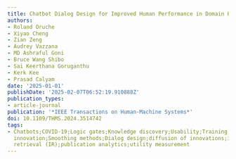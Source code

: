 ```yaml
---
title: Chatbot Dialog Design for Improved Human Performance in Domain Knowledge Discovery
authors:
- Roland Oruche
- Xiyao Cheng
- Zian Zeng
- Audrey Vazzana
- MD Ashraful Goni
- Bruce Wang Shibo
- Sai Keerthana Goruganthu
- Kerk Kee
- Prasad Calyam
date: '2025-01-01'
publishDate: '2025-02-07T06:52:19.910888Z'
publication_types:
- article-journal
publication: '*IEEE Transactions on Human-Machine Systems*'
doi: 10.1109/THMS.2024.3514742
tags:
- Chatbots;COVID-19;Logic gates;Knowledge discovery;Usability;Training;Pipelines;Measurement;Technological
  innovation;Smoothing methods;Dialog design;diffusion of innovations;information
  retrieval (IR);publication analytics;utility measurement
---
```

